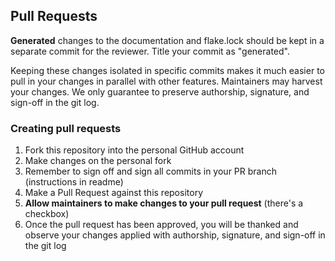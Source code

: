 ## Pull Requests

**Generated** changes to the documentation and flake.lock should be kept in a
separate commit for the reviewer.  Title your commit as "generated".

Keeping these changes isolated in specific commits makes it much easier to pull
in your changes in parallel with other features.  Maintainers may harvest your
changes.  We only guarantee to preserve authorship, signature, and sign-off in
the git log.

### Creating pull requests

1. Fork this repository into the personal GitHub account
1. Make changes on the personal fork
1. Remember to sign off and sign all commits in your PR branch (instructions in readme)
1. Make a Pull Request against this repository
1. **Allow maintainers to make changes to your pull request** (there's a
   checkbox)
1. Once the pull request has been approved, you will be thanked and observe your
   changes applied with authorship, signature, and sign-off in the git log
